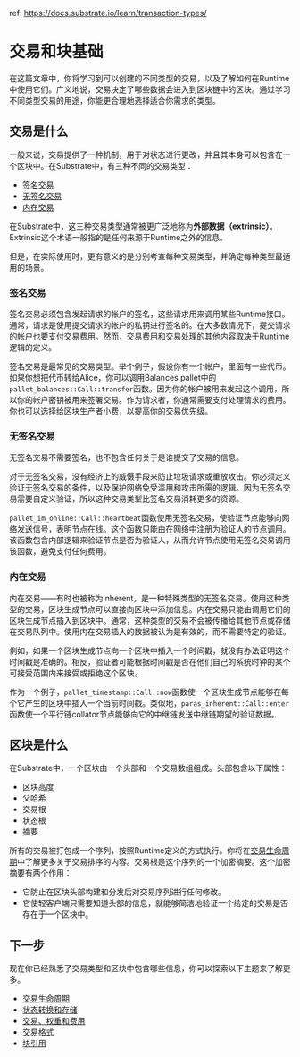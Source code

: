 ref: https://docs.substrate.io/learn/transaction-types/

# 交易和块基础

在这篇文章中，你将学习到可以创建的不同类型的交易，以及了解如何在Runtime中使用它们。广义地说，交易决定了哪些数据会进入到区块链中的区块。通过学习不同类型交易的用途，你能更合理地选择适合你需求的类型。

## 交易是什么

一般来说，交易提供了一种机制，用于对状态进行更改，并且其本身可以包含在一个区块中。在Substrate中，有三种不同的交易类型：

- [签名交易](https://docs.substrate.io/learn/transaction-types/#signed-transactions)
- [无签名交易](https://docs.substrate.io/learn/transaction-types/#unsigned-transactions)
- [内在交易](https://docs.substrate.io/learn/transaction-types/#inherent-transactions)

在Substrate中，这三种交易类型通常被更广泛地称为**外部数据（extrinsic）**。Extrinsic这个术语一般指的是任何来源于Runtime之外的信息。

但是，在实际使用时，更有意义的是分别考查每种交易类型，并确定每种类型最适用的场景。

### 签名交易

签名交易必须包含发起请求的帐户的签名，这些请求用来调用某些Runtime接口。通常，请求是使用提交请求的帐户的私钥进行签名的。在大多数情况下，提交请求的帐户也要支付交易费用。然而，交易费用和交易处理的其他内容取决于Runtime逻辑的定义。

签名交易是最常见的交易类型。举个例子，假设你有一个帐户，里面有一些代币。如果你想把代币转给Alice，你可以调用Balances pallet中的`pallet_balances::Call::transfer`函数。因为你的帐户被用来发起这个调用，所以你的帐户密钥被用来签署交易。作为请求者，你通常需要支付处理请求的费用。你也可以选择给区块生产者小费，以提高你的交易优先级。

### 无签名交易

无签名交易不需要签名，也不包含任何关于是谁提交了交易的信息。

对于无签名交易，没有经济上的威慑手段来防止垃圾请求或重放攻击。你必须定义验证无签名交易的条件，以及保护网络免受滥用和攻击所需的逻辑。因为无签名交易需要自定义验证，所以这种交易类型比签名交易消耗更多的资源。

`pallet_im_online::Call::heartbeat`函数使用无签名交易，使验证节点能够向网络发送信号，表明节点在线。这个函数只能由在网络中注册为验证人的节点调用。该函数包含内部逻辑来验证节点是否为验证人，从而允许节点使用无签名交易调用该函数，避免支付任何费用。

### 内在交易

内在交易——有时也被称为inherent，是一种特殊类型的无签名交易。使用这种类型的交易，区块生成节点可以直接向区块中添加信息。内在交易只能由调用它们的区块生成节点插入到区块中。通常，这种类型的交易不会被传播给其他节点或存储在交易队列中。使用内在交易插入的数据被认为是有效的，而不需要特定的验证。

例如，如果一个区块生成节点向一个区块中插入一个时间戳，就没有办法证明这个时间戳是准确的。相反，验证者可能根据时间戳是否在他们自己的系统时钟的某个可接受范围内来接受或拒绝这个区块。

作为一个例子，`pallet_timestamp::Call::now`函数使一个区块生成节点能够在每个它产生的区块中插入一个当前时间戳。类似地，`paras_inherent::Call::enter`函数使一个平行链collator节点能够向它的中继链发送中继链期望的验证数据。

## 区块是什么


在Substrate中，一个区块由一个头部和一个交易数组组成。头部包含以下属性：

- 区块高度
- 父哈希
- 交易根
- 状态根
- 摘要

所有的交易被打包成一个序列，按照Runtime定义的方式执行。你将在[交易生命周期](https://docs.substrate.io/learn/transaction-lifecycle/)中了解更多关于交易排序的内容。交易根是这个序列的一个加密摘要。这个加密摘要有两个作用：

- 它防止在区块头部构建和分发后对交易序列进行任何修改。
- 它使轻客户端只需要知道头部的信息，就能够简洁地验证一个给定的交易是否存在于一个区块中。


## 下一步

现在你已经熟悉了交易类型和区块中包含哪些信息，你可以探索以下主题来了解更多。


- [交易生命周期](https://docs.substrate.io/learn/transaction-lifecycle/)
- [状态转换和存储](https://docs.substrate.io/learn/state-transitions-and-storage/)
- [交易、权重和费用](https://docs.substrate.io/build/tx-weights-fees/)
- [交易格式](https://docs.substrate.io/reference/transaction-format/)
- [块引用](https://paritytech.github.io/substrate/master/sp_runtime/traits/trait.Block.html)


